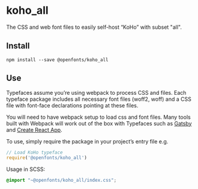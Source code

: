 
# koho_all

The CSS and web font files to easily self-host “KoHo” with subset "all".

## Install

`npm install --save @openfonts/koho_all`

## Use

Typefaces assume you’re using webpack to process CSS and files. Each typeface
package includes all necessary font files (woff2, woff) and a CSS file with
font-face declarations pointing at these files.

You will need to have webpack setup to load css and font files. Many tools built
with Webpack will work out of the box with Typefaces such as [Gatsby](https://github.com/gatsbyjs/gatsby)
and [Create React App](https://github.com/facebookincubator/create-react-app).

To use, simply require the package in your project’s entry file e.g.

```javascript
// Load KoHo typeface
require('@openfonts/koho_all')
```

Usage in SCSS:
```scss
@import "~@openfonts/koho_all/index.css";
```

